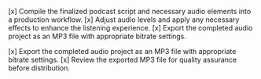 [x] Compile the finalized podcast script and necessary audio elements into a production workflow.
[x] Adjust audio levels and apply any necessary effects to enhance the listening experience.
[x] Export the completed audio project as an MP3 file with appropriate bitrate settings.

[x] Export the completed audio project as an MP3 file with appropriate bitrate settings.
[x] Review the exported MP3 file for quality assurance before distribution.